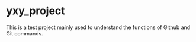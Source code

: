 # yxy_project
This is a test project mainly used to understand the functions of Github and Git commands.

